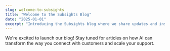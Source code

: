 ```yaml
---
slug: welcome-to-subsights
title: "Welcome to the Subsights Blog"
date: "2025-01-01"
excerpt: "Introducing the Subsights blog where we share updates and insights on AI-powered customer engagement."
---
```


We're excited to launch our blog! Stay tuned for articles on how AI can transform the way you connect with customers and scale your support.
